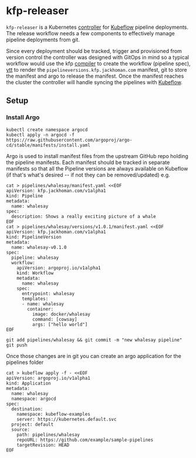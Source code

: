 # kfp-releaser
`kfp-releaser` is a Kubernetes [controller] for [Kubeflow] pipeline deployments.
The release workflow needs a few components to effectively manage pipeline deployments
from git.

Since every deployment should be tracked, trigger and provisioned from version control
the controller was designed with GitOps in mind so a typical workflow would use the kfp [compiler] to create the
workflow (pipeline spec), [ytt](https://carvel.dev/ytt/) to render the `pipelineversions.kfp.jackhoman.com` manifest, git
to store the manifest and argo to release the manifest. Once the manifest reaches the cluster the controller
will handle syncing the pipelines with [Kubeflow].


## Setup
### Install Argo
```shell
kubectl create namespace argocd
kubectl apply -n argocd -f https://raw.githubusercontent.com/argoproj/argo-cd/stable/manifests/install.yaml
```
Argo is used to install manifest files from the upstream GitHub repo holding the pipeline manifests. Each
manifest should be tracked in separate manifests so that all the Pipeline versions are always available on Kubeflow
(if that's what's desired -- if not they can be removed/updated)
e.g. 
```shell
cat > pipelines/whalesay/manifest.yaml <<EOF
apiVersion: kfp.jackhoman.com/v1alpha1
kind: Pipeline
metadata:
  name: whalesay
spec:
  description: Shows a really exciting picture of a whale
EOF
cat > pipelines/whalesay/versions/v1.0.1/manifest.yaml <<EOF
apiVersion: kfp.jackhoman.com/v1alpha1
kind: PipelineVersion
metadata:
  name: whalesay-v0.1.0
spec:
  pipeline: whalesay
  workflow:
    apiVersion: argoproj.io/v1alpha1
    kind: Workflow
    metadata:
      name: whalesay
    spec:
      entrypoint: whalesay
      templates:
      - name: whalesay
        container:
          image: docker/whalesay
          command: [cowsay]
          args: ["hello world"]
EOF
```

```shell
git add pipelines/whalesay && git commit -m "new whalesay pipeline"
git push
```

Once those changes are in git you can create an argo application for the pipelines
folder

```shell
cat > kubeflow apply -f - <<EOF
apiVersion: argoproj.io/v1alpha1                                                                                                                                                              
kind: Application                                                                                                                                                                             
metadata:                                                                                                                                                                                     
  name: whalesay                                                                                                                                                                              
  namespace: argocd                                                                                                                                                                           
spec:                                                                                                                                                                                         
  destination:                                                                                                                                                                                
    namespace: kubeflow-examples                                                                                                                                                              
    server: https://kubernetes.default.svc                                                                                                                                                    
  project: default                                                                                                                                                                            
  source:                                                                                                                                                                                     
    path: pipelines/whalesay                                                                                                                                                                            
    repoURL: https://github.com/example/sample-pipelines                                                                                                                                       
    targetRevision: HEAD                                                                                                                                                                      
EOF
```

[Controller]: https://kubernetes.io/docs/concepts/architecture/controller
[Kubeflow]: https://kubeflow.org
[compiler]: https://kubeflow-pipelines.readthedocs.io/en/latest/source/kfp.compiler.html
